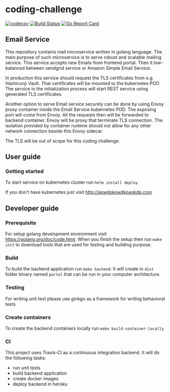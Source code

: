 # coding-challenge

[![codecov](https://codecov.io/gh/RafalKorepta/coding-challenge/branch/master/graph/badge.svg)](https://codecov.io/gh/RafalKorepta/coding-challenge)
[![Build Status](https://travis-ci.org/RafalKorepta/coding-challenge.svg?branch=master)](https://travis-ci.org/RafalKorepta/coding-challenge)
[![Go Report Card](https://goreportcard.com/badge/github.com/RafalKorepta/coding-challenge)](https://goreportcard.com/report/github.com/RafalKorepta/coding-challenge)

## Email Service
This repository contains mail microservice written in golang language. The main purpose of 
such microservice is to serve robust and scalable mailing service. This service accepts new Emails
from frontend portal. Then it low-balanced between sendgrid service or Amazon Simple Email Service.

In production this service should request the TLS certificates from e.g. Hashicorp Vault.
That certificates will be mounted to the kubernetes POD. The service in the initialization process
will start REST service using generated TLS certificates.

Another option to serve Email service securely can be done by using Envoy proxy container inside 
the Email Service kubernetes POD. The exposing port will come from Envoy. All the requests then 
will be forwarded to backend container. Envoy will be proxy that terminate TLS connection. 
The isolation provided by container runtime should not allow for any other network connection 
beside this Envoy sidecar.

The TLS will be out of scope for this coding challenge.

## User guide

### Getting started
To start service on kubernetes cluster run `helm install deploy` 

If you don't have kubernetes just visit http://apwdokowdkpaokdp.com

## Developer guide

### Prerequisite
For setup golang development environment visit https://golang.org/doc/code.html.
When you finish the setup then run `make init` to download tools that are used for testing and building purpose.

### Build
To build the backend application run `make backend`. It will create in `dist` folder binary named `portal` 
that can be run in your computer architecture.

### Testing
For writing unit test please use ginkgo as a framework for writing behavioral tests.

### Create containers
To create the backend containers locally run `make build-container-locally`

### CI
This project uses Travis-CI as a continuous integration backend. It will do the following tasks:
- run unit tests
- build backend application
- create docker images
- deploy backend in heroku